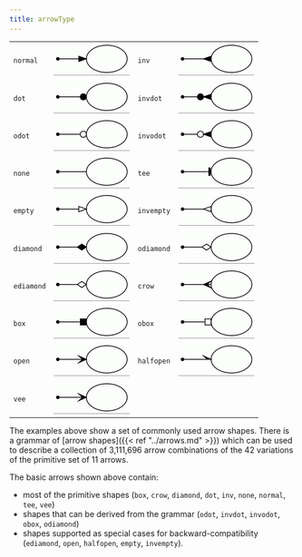 ```yaml
---
title: arrowType
---
```

<TABLE>
  <TR>
    <TD><code>normal</code></TD>
    <TD><IMG SRC="/doc/info/a_normal.gif"></TD>
    <TD><code>inv</code></TD>
    <TD><IMG SRC="/doc/info/a_inv.gif"></TD>
  </TR>
  <TR>
    <TD><code>dot</code></TD>
    <TD><IMG SRC="/doc/info/a_dot.gif"></TD>
    <TD><code>invdot</code></TD>
    <TD><IMG SRC="/doc/info/a_invdot.gif"></TD>
  </TR>
  <TR>
    <TD><code>odot</code></TD>
    <TD><IMG SRC="/doc/info/a_odot.gif"></TD>
    <TD><code>invodot</code></TD>
    <TD><IMG SRC="/doc/info/a_invodot.gif"></TD>
  </TR>
  <TR>
    <TD><code>none</code></TD>
    <TD><IMG SRC="/doc/info/a_none.gif"></TD>
    <TD><code>tee</code></TD>
    <TD><IMG SRC="/doc/info/a_tee.gif"></TD>
  </TR>
  <TR>
    <TD><code>empty</code></TD>
    <TD><IMG SRC="/doc/info/a_empty.gif"></TD>
    <TD><code>invempty</code></TD>
    <TD><IMG SRC="/doc/info/a_invempty.gif"></TD>
  </TR>
  <TR>
    <TD><code>diamond</code></TD>
    <TD><IMG SRC="/doc/info/a_diamond.gif"></TD>
    <TD><code>odiamond</code></TD>
    <TD><IMG SRC="/doc/info/a_odiamond.gif"></TD>
  </TR>
  <TR>
    <TD><code>ediamond</code></TD>
    <TD><IMG SRC="/doc/info/a_ediamond.gif"></TD>
    <TD><code>crow</code></TD>
    <TD><IMG SRC="/doc/info/a_crow.gif"></TD>
  </TR>
  <TR>
    <TD><code>box</code></TD>
    <TD><IMG SRC="/doc/info/a_box.gif"></TD>
    <TD><code>obox</code></TD>
    <TD><IMG SRC="/doc/info/a_obox.gif"></TD>
  </TR>
  <TR>
    <TD><code>open</code></TD>
    <TD><IMG SRC="/doc/info/a_open.gif"></TD>
    <TD><code>halfopen</code></TD>
    <TD><IMG SRC="/doc/info/a_halfopen.gif"></TD>
  </TR>
  <TR>
    <TD><code>vee</code></TD>
    <TD><IMG SRC="/doc/info/a_open.gif"></TD>
  </TR>
</TABLE>

The examples above show a set of commonly used arrow shapes.
There is a grammar of [arrow shapes]({{< ref "../arrows.md" >}})
which can be used to describe a collection of 3,111,696 arrow combinations of the 
42 variations of the primitive set of 11 arrows.

The basic arrows shown
above contain:

* most of the primitive shapes (`box`, `crow`, `diamond`, `dot`, `inv`, `none`, `normal`, `tee`, `vee`)
* shapes that can be derived from the grammar (`odot`, `invdot`, `invodot`, `obox`, `odiamond`)
* shapes supported as special cases for backward-compatibility (`ediamond`, `open`, `halfopen`, `empty`, `invempty`).
